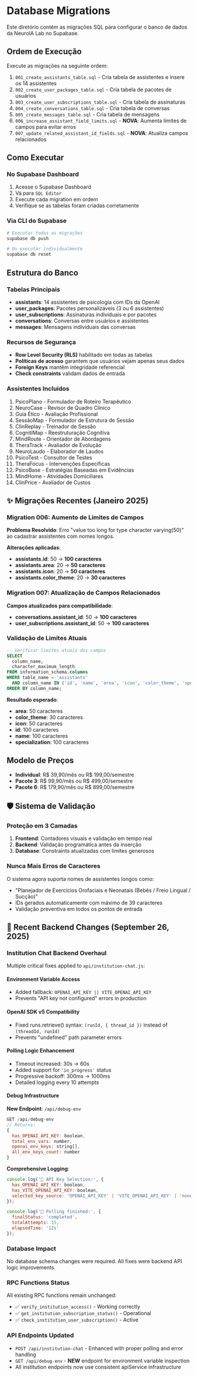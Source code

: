 # Database Migrations

Este diretório contém as migrações SQL para configurar o banco de dados da NeuroIA Lab no Supabase.

## Ordem de Execução

Execute as migrações na seguinte ordem:

1. `001_create_assistants_table.sql` - Cria tabela de assistentes e insere os 14 assistentes
2. `002_create_user_packages_table.sql` - Cria tabela de pacotes de usuários
3. `003_create_user_subscriptions_table.sql` - Cria tabela de assinaturas
4. `004_create_conversations_table.sql` - Cria tabela de conversas
5. `005_create_messages_table.sql` - Cria tabela de mensagens
6. `006_increase_assistant_field_limits.sql` - **NOVA**: Aumenta limites de campos para evitar erros
7. `007_update_related_assistant_id_fields.sql` - **NOVA**: Atualiza campos relacionados

## Como Executar

### No Supabase Dashboard

1. Acesse o Supabase Dashboard
2. Vá para `SQL Editor`
3. Execute cada migration em ordem
4. Verifique se as tabelas foram criadas corretamente

### Via CLI do Supabase

```bash
# Executar todas as migrações
supabase db push

# Ou executar individualmente
supabase db reset
```

## Estrutura do Banco

### Tabelas Principais

- **assistants**: 14 assistentes de psicologia com IDs da OpenAI
- **user_packages**: Pacotes personalizáveis (3 ou 6 assistentes)
- **user_subscriptions**: Assinaturas individuais e por pacotes
- **conversations**: Conversas entre usuários e assistentes
- **messages**: Mensagens individuais das conversas

### Recursos de Segurança

- **Row Level Security (RLS)** habilitado em todas as tabelas
- **Políticas de acesso** garantem que usuários vejam apenas seus dados
- **Foreign Keys** mantêm integridade referencial
- **Check constraints** validam dados de entrada

### Assistentes Incluídos

1. PsicoPlano - Formulador de Roteiro Terapêutico
2. NeuroCase - Revisor de Quadro Clínico
3. Guia Ético - Avaliação Profissional
4. SessãoMap - Formulador de Estrutura de Sessão
5. ClinReplay - Treinador de Sessão
6. CognitiMap - Reestruturação Cognitiva
7. MindRoute - Orientador de Abordagens
8. TheraTrack - Avaliador de Evolução
9. NeuroLaudo - Elaborador de Laudos
10. PsicoTest - Consultor de Testes
11. TheraFocus - Intervenções Específicas
12. PsicoBase - Estratégias Baseadas em Evidências
13. MindHome - Atividades Domiciliares
14. ClinPrice - Avaliador de Custos

## ✨ Migrações Recentes (Janeiro 2025)

### Migration 006: Aumento de Limites de Campos

**Problema Resolvido**: Erro "value too long for type character varying(50)" ao cadastrar assistentes com nomes longos.

**Alterações aplicadas**:
- **assistants.id**: 50 → **100 caracteres**
- **assistants.area**: 20 → **50 caracteres**
- **assistants.icon**: 20 → **50 caracteres**
- **assistants.color_theme**: 20 → **30 caracteres**

### Migration 007: Atualização de Campos Relacionados

**Campos atualizados para compatibilidade**:
- **conversations.assistant_id**: 50 → **100 caracteres**
- **user_subscriptions.assistant_id**: 50 → **100 caracteres**

### Validação de Limites Atuais

```sql
-- Verificar limites atuais dos campos
SELECT
  column_name,
  character_maximum_length
FROM information_schema.columns
WHERE table_name = 'assistants'
  AND column_name IN ('id', 'name', 'area', 'icon', 'color_theme', 'specialization')
ORDER BY column_name;
```

**Resultado esperado**:
- **area**: 50 caracteres
- **color_theme**: 30 caracteres
- **icon**: 50 caracteres
- **id**: 100 caracteres
- **name**: 100 caracteres
- **specialization**: 100 caracteres

## Modelo de Preços

- **Individual**: R$ 39,90/mês ou R$ 199,00/semestre
- **Pacote 3**: R$ 99,90/mês ou R$ 499,00/semestre
- **Pacote 6**: R$ 179,90/mês ou R$ 899,00/semestre

## 🛡️ Sistema de Validação

### Proteção em 3 Camadas

1. **Frontend**: Contadores visuais e validação em tempo real
2. **Backend**: Validação programática antes da inserção
3. **Database**: Constraints atualizadas com limites generosos

### Nunca Mais Erros de Caracteres

O sistema agora suporta nomes de assistentes longos como:
- "Planejador de Exercícios Orofaciais e Neonatais (Bebês / Freio Lingual / Sucção)"
- IDs gerados automaticamente com máximo de 39 caracteres
- Validação preventiva em todos os pontos de entrada

## 🔄 Recent Backend Changes (September 26, 2025)

### Institution Chat Backend Overhaul

Multiple critical fixes applied to `api/institution-chat.js`:

#### Environment Variable Access
- Added fallback: `OPENAI_API_KEY || VITE_OPENAI_API_KEY`
- Prevents "API key not configured" errors in production

#### OpenAI SDK v5 Compatibility
- Fixed runs.retrieve() syntax: `(runId, { thread_id })` instead of `(threadId, runId)`
- Prevents "undefined" path parameter errors

#### Polling Logic Enhancement
- Timeout increased: 30s → 60s
- Added support for `'in_progress'` status
- Progressive backoff: 300ms → 1000ms
- Detailed logging every 10 attempts

#### Debug Infrastructure
**New Endpoint**: `/api/debug-env`
```javascript
GET /api/debug-env
// Returns:
{
  has_OPENAI_API_KEY: boolean,
  total_env_vars: number,
  openai_env_keys: string[],
  all_env_keys_count: number
}
```

**Comprehensive Logging**:
```javascript
console.log('🔑 API Key Selection:', {
  has_OPENAI_API_KEY: boolean,
  has_VITE_OPENAI_API_KEY: boolean,
  selected_key_source: 'OPENAI_API_KEY' | 'VITE_OPENAI_API_KEY' | 'none'
});

console.log('🏁 Polling finished:', {
  finalStatus: 'completed',
  totalAttempts: 15,
  elapsedTime: '12s'
});
```

### Database Impact
No database schema changes were required. All fixes were backend API logic improvements.

### RPC Functions Status
All existing RPC functions remain unchanged:
- ✅ `verify_institution_access()` - Working correctly
- ✅ `get_institution_subscription_status()` - Operational
- ✅ `check_institution_user_subscription()` - Active

### API Endpoints Updated
- `POST /api/institution-chat` - Enhanced with proper polling and error handling
- `GET /api/debug-env` - **NEW** endpoint for environment variable inspection
- All institution endpoints now use consistent apiService infrastructure